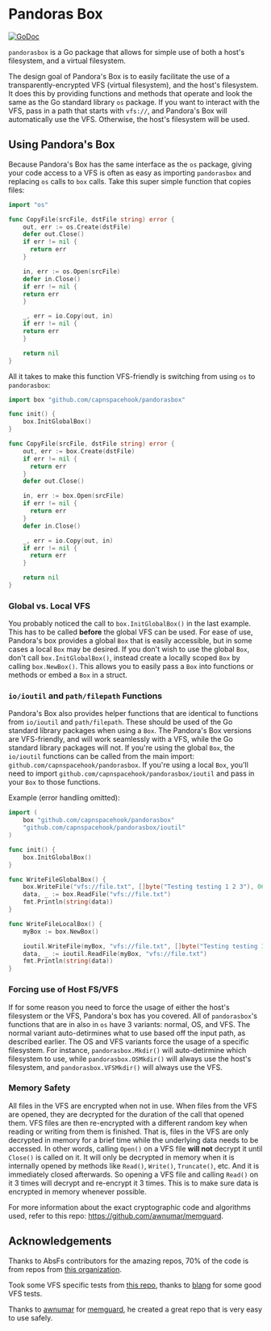 # Pandoras Box

[![GoDoc](https://godoc.org/github.com/capnspacehook/pandorasbox?status.svg)](https://godoc.org/github.com/capnspacehook/pandorasbox)

`pandorasbox` is a Go package that allows for simple use of both a host's filesystem, and a virtual filesystem.

The design goal of Pandora's Box is to easily facilitate the use of a transparently-encrypted VFS (virtual filesystem), and the host's filesystem. It does this by providing functions and methods that operate and look the same as the Go standard library `os` package. If you want to interact with the VFS, pass in a path that starts with `vfs://`, and Pandora's Box will automatically use the VFS. Otherwise, the host's filesystem will be used.

## Using Pandora's Box

Because Pandora's Box has the same interface as the `os` package, giving your code access to a VFS is often as easy as importing `pandorasbox` and replacing `os` calls to `box` calls. Take this super simple function that copies files: 

```go
import "os"

func CopyFile(srcFile, dstFile string) error {
    out, err := os.Create(dstFile)
    defer out.Close()
    if err != nil {
      return err
    }

    in, err := os.Open(srcFile)
    defer in.Close()
    if err != nil {
    return err
    }

    _, err = io.Copy(out, in)
    if err != nil {
    return err
    }

    return nil
}
```

All it takes to make this function VFS-friendly is switching from using `os` to `pandorasbox`:

```go
import box "github.com/capnspacehook/pandorasbox"

func init() {
    box.InitGlobalBox()
}

func CopyFile(srcFile, dstFile string) error {
    out, err := box.Create(dstFile)
    if err != nil {
      return err
    }
    defer out.Close()

    in, err := box.Open(srcFile)
    if err != nil {
      return err
    }
    defer in.Close()

    _, err = io.Copy(out, in)
    if err != nil {
      return err
    }

    return nil
}
```

### Global vs. Local VFS

You probably noticed the call to `box.InitGlobalBox()` in the last example. This has to be called **before** the global VFS can be used. 
For ease of use, Pandora's box provides a global `Box` that is easily accessible, but in some cases a local `Box` may be desired. If you don't wish to use the global `Box`, don't call `box.InitGlobalBox()`, instead create a locally scoped `Box` by calling `box.NewBox()`. This allows you to easily pass a `Box` into functions or methods or embed a `Box` in a struct.

### `io/ioutil` and `path/filepath` Functions

Pandora's Box also provides helper functions that are identical to functions from `io/ioutil` and `path/filepath`. These should be used of the Go standard library packages when using a `Box`. The Pandora's Box versions are VFS-friendly, and will work seamlessly with a VFS, while the Go standard library packages will not. If you're using the global `Box`, the `io/ioutil` functions can be called from the main import: `github.com/capnspacehook/pandorasbox`. If you're using a local `Box`, you'll need to import `github.com/capnspacehook/pandorasbox/ioutil` and pass in your `Box` to those functions.

Example (error handling omitted):

```go 
import (
    box "github.com/capnspacehook/pandorasbox"
    "github.com/capnspacehook/pandorasbox/ioutil"
)

func init() {
    box.InitGlobalBox()
}

func WriteFileGlobalBox() {
    box.WriteFile("vfs://file.txt", []byte("Testing testing 1 2 3"), 0644)
    data, _ := box.ReadFile("vfs://file.txt")
    fmt.Println(string(data))
}

func WriteFileLocalBox() {
    myBox := box.NewBox()

    ioutil.WriteFile(myBox, "vfs://file.txt", []byte("Testing testing 1 2 3"), 0644)
    data, _ := ioutil.ReadFile(myBox, "vfs://file.txt")
    fmt.Println(string(data))
}
```

### Forcing use of Host FS/VFS

If for some reason you need to force the usage of either the host's filesystem or the VFS, Pandora's box has you covered. All of `pandorasbox`'s functions that are in also in `os` have 3 variants: normal, OS, and VFS. The normal variant auto-detirmines what to use based off the input path, as described earlier. The OS and VFS variants force the usage of a specific filesystem. For instance, `pandorasbox.Mkdir()` will auto-detirmine which filesystem to use, while `pandorasbox.OSMkdir()` will always use the host's filesystem, and `pandorasbox.VFSMkdir()` will always use the VFS. 

### Memory Safety

All files in the VFS are encrypted when not in use. When files from the VFS are opened, they are decrypted for the duration of the call that opened them. VFS files are then re-encrypted with a different random key when reading or writing from them is finished. That is, files in the VFS are only decrypted in memory for a brief time while the underlying data needs to be accessed. In other words, calling `Open()` on a VFS file **will not** decrypt it until `Close()` is called on it. It will only be decrypted in memory when it is internally opened by methods like `Read()`, `Write()`, `Truncate()`, etc. And it is immediately closed afterwards. So opening a VFS file and calling `Read()` on it 3 times will decrypt and re-encrypt it 3 times. This is to make sure data is encrypted in memory whenever possible.

For more information about the exact cryptographic code and algorithms used, refer to this repo: https://github.com/awnumar/memguard.

## Acknowledgements

Thanks to AbsFs contributors for the amazing repos, 70% of the code is from repos from [this organization](https://github.com/absfs).

Took some VFS specific tests from [this repo](https://github.com/blang/vfs), thanks to [blang](https://github.com/blang) for some good VFS tests.

Thanks to [awnumar](https://github.com/awnumar) for [memguard](https://github.com/awnumar/memguard), he created a great repo that is very easy to use safely.
